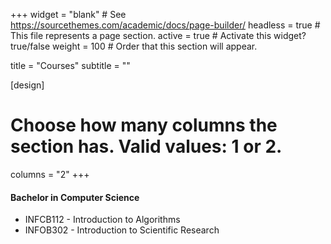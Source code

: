 +++
widget = "blank"  # See https://sourcethemes.com/academic/docs/page-builder/
headless = true  # This file represents a page section.
active = true  # Activate this widget? true/false
weight = 100  # Order that this section will appear.

title = "Courses"
subtitle = ""

[design]
  # Choose how many columns the section has. Valid values: 1 or 2.
  columns = "2"
+++

#### Bachelor in Computer Science

  * INFCB112 - Introduction to Algorithms
  * INFOB302 - Introduction to Scientific Research
